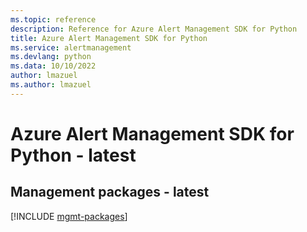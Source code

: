 ```yaml
---
ms.topic: reference
description: Reference for Azure Alert Management SDK for Python
title: Azure Alert Management SDK for Python
ms.service: alertmanagement
ms.devlang: python
ms.data: 10/10/2022
author: lmazuel
ms.author: lmazuel
---
```

# Azure Alert Management SDK for Python - latest

## Management packages - latest
[!INCLUDE [mgmt-packages](alert-management-mgmt-index.md)]